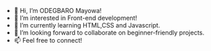 - 👋 Hi, I’m ODEGBARO Mayowa!
- 👀 I’m interested in Front-end development!
- 🌱 I’m currently learning HTML,CSS and Javascript.
- 💞️ I’m looking forward to collaborate on beginner-friendly projects.
- 📫 Feel free to connect!

<!---
king-mayor/king-mayor is a ✨ special ✨ repository because its `README.md` (this file) appears on your GitHub profile.
You can click the Preview link to take a look at your changes.
--->
